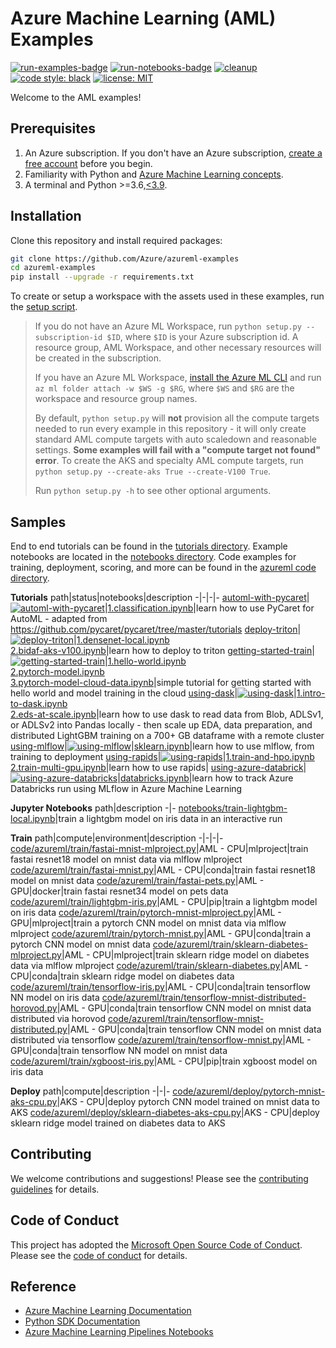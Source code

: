 # Azure Machine Learning (AML) Examples

[![run-examples-badge](https://github.com/Azure/azureml-examples/workflows/run-examples/badge.svg)](https://github.com/Azure/azureml-examples/actions?query=workflow%3Arun-examples)
[![run-notebooks-badge](https://github.com/Azure/azureml-examples/workflows/run-notebooks/badge.svg)](https://github.com/Azure/azureml-examples/actions?query=workflow%3Arun-notebooks)
[![cleanup](https://github.com/Azure/azureml-examples/workflows/cleanup/badge.svg)](https://github.com/Azure/azureml-examples/actions?query=workflow%3Acleanup)
[![code style: black](https://img.shields.io/badge/code%20style-black-000000.svg)](https://github.com/psf/black)
[![license: MIT](https://img.shields.io/badge/License-MIT-purple.svg)](LICENSE)

Welcome to the AML examples!

## Prerequisites

1. An Azure subscription. If you don't have an Azure subscription, [create a free account](https://aka.ms/AMLFree) before you begin.
2. Familiarity with Python and [Azure Machine Learning concepts](https://docs.microsoft.com/en-us/azure/machine-learning/concept-azure-machine-learning-architecture).
3. A terminal and Python >=3.6,[\<3.9](https://pypi.org/project/azureml-core).

## Installation

Clone this repository and install required packages:

```sh
git clone https://github.com/Azure/azureml-examples
cd azureml-examples
pip install --upgrade -r requirements.txt
```

To create or setup a workspace with the assets used in these examples, run the [setup script](setup.py).

> If you do not have an Azure ML Workspace, run `python setup.py --subscription-id $ID`, where `$ID` is your Azure subscription id. A resource group, AML Workspace, and other necessary resources will be created in the subscription. 
>
> If you have an Azure ML Workspace, [install the Azure ML CLI](https://docs.microsoft.com/azure/machine-learning/reference-azure-machine-learning-cli) and run `az ml folder attach -w $WS -g $RG`, where `$WS` and `$RG` are the workspace and resource group names.
>
> By default, `python setup.py` will **not** provision all the compute targets needed to run every example in this repository - it will only create standard AML compute targets with auto scaledown and reasonable settings. **Some examples will fail with a "compute target not found" error**. To create the AKS and specialty AML compute targets, run `python setup.py --create-aks True --create-V100 True`.
>
> Run `python setup.py -h` to see other optional arguments.

## Samples

End to end tutorials can be found in the [tutorials directory](tutorials). Example notebooks are located in the [notebooks directory](notebooks). Code examples for training, deployment, scoring, and more can be found in the [azureml code directory](code/azureml).

**Tutorials**
path|status|notebooks|description
-|-|-|-
[automl-with-pycaret](tutorials/automl-with-pycaret)|[![automl-with-pycaret](https://github.com/Azure/azureml-examples/workflows/run-tutorial-awp/badge.svg)](https://github.com/Azure/azureml-examples/actions?query=workflow%3Arun-tutorial-awp)|[1.classification.ipynb](tutorials/automl-with-pycaret/1.classification.ipynb)|learn how to use PyCaret for AutoML - adapted from https://github.com/pycaret/pycaret/tree/master/tutorials
[deploy-triton](tutorials/deploy-triton)|[![deploy-triton](https://github.com/Azure/azureml-examples/workflows/run-tutorial-dt/badge.svg)](https://github.com/Azure/azureml-examples/actions?query=workflow%3Arun-tutorial-dt)|[1.densenet-local.ipynb](tutorials/deploy-triton/1.densenet-local.ipynb)<br>[2.bidaf-aks-v100.ipynb](tutorials/deploy-triton/2.bidaf-aks-v100.ipynb)|learn how to deploy to triton
[getting-started-train](tutorials/getting-started-train)|[![getting-started-train](https://github.com/Azure/azureml-examples/workflows/run-tutorial-gst/badge.svg)](https://github.com/Azure/azureml-examples/actions?query=workflow%3Arun-tutorial-gst)|[1.hello-world.ipynb](tutorials/getting-started-train/1.hello-world.ipynb)<br>[2.pytorch-model.ipynb](tutorials/getting-started-train/2.pytorch-model.ipynb)<br>[3.pytorch-model-cloud-data.ipynb](tutorials/getting-started-train/3.pytorch-model-cloud-data.ipynb)|simple tutorial for getting started with hello world and model training in the cloud
[using-dask](tutorials/using-dask)|[![using-dask](https://github.com/Azure/azureml-examples/workflows/run-tutorial-ud/badge.svg)](https://github.com/Azure/azureml-examples/actions?query=workflow%3Arun-tutorial-ud)|[1.intro-to-dask.ipynb](tutorials/using-dask/1.intro-to-dask.ipynb)<br>[2.eds-at-scale.ipynb](tutorials/using-dask/2.eds-at-scale.ipynb)|learn how to use dask to read data from Blob, ADLSv1, or ADLSv2 into Pandas locally - then scale up EDA, data preparation, and distributed LightGBM training on a 700+ GB dataframe with a remote cluster
[using-mlflow](tutorials/using-mlflow)|[![using-mlflow](https://github.com/Azure/azureml-examples/workflows/run-tutorial-um/badge.svg)](https://github.com/Azure/azureml-examples/actions?query=workflow%3Arun-tutorial-um)|[sklearn.ipynb](tutorials/using-mlflow/sklearn.ipynb)|learn how to use mlflow, from training to deployment
[using-rapids](tutorials/using-rapids)|[![using-rapids](https://github.com/Azure/azureml-examples/workflows/run-tutorial-ur/badge.svg)](https://github.com/Azure/azureml-examples/actions?query=workflow%3Arun-tutorial-ur)|[1.train-and-hpo.ipynb](tutorials/using-rapids/1.train-and-hpo.ipynb)<br>[2.train-multi-gpu.ipynb](tutorials/using-rapids/2.train-multi-gpu.ipynb)|learn how to use rapids|
[using-azure-databrick](tutorials/using-azure-databricks)|[![using-azure-databricks](https://github.com/Azure/azureml-examples/workflows/run-tutorial-um/badge.svg)](https://github.com/Azure/azureml-examples/actions?query=workflow%3Arun-tutorial-um)|[databricks.ipynb](tutorials/using-azure-databricks/databricks.ipynb)|learn how to track Azure Databricks run using MLflow in Azure Machine Learning

**Jupyter Notebooks**
path|description
-|-
[notebooks/train-lightgbm-local.ipynb](notebooks/train-lightgbm-local.ipynb)|train a lightgbm model on iris data in an interactive run

**Train**
path|compute|environment|description
-|-|-|-
[code/azureml/train/fastai-mnist-mlproject.py](code/azureml/train/fastai-mnist-mlproject.py)|AML - CPU|mlproject|train fastai resnet18 model on mnist data via mlflow mlproject
[code/azureml/train/fastai-mnist.py](code/azureml/train/fastai-mnist.py)|AML - CPU|conda|train fastai resnet18 model on mnist data
[code/azureml/train/fastai-pets.py](code/azureml/train/fastai-pets.py)|AML - GPU|docker|train fastai resnet34 model on pets data
[code/azureml/train/lightgbm-iris.py](code/azureml/train/lightgbm-iris.py)|AML - CPU|pip|train a lightgbm model on iris data
[code/azureml/train/pytorch-mnist-mlproject.py](code/azureml/train/pytorch-mnist-mlproject.py)|AML - GPU|mlproject|train a pytorch CNN model on mnist data via mlflow mlproject
[code/azureml/train/pytorch-mnist.py](code/azureml/train/pytorch-mnist.py)|AML - GPU|conda|train a pytorch CNN model on mnist data
[code/azureml/train/sklearn-diabetes-mlproject.py](code/azureml/train/sklearn-diabetes-mlproject.py)|AML - CPU|mlproject|train sklearn ridge model on diabetes data via mlflow mlproject
[code/azureml/train/sklearn-diabetes.py](code/azureml/train/sklearn-diabetes.py)|AML - CPU|conda|train sklearn ridge model on diabetes data
[code/azureml/train/tensorflow-iris.py](code/azureml/train/tensorflow-iris.py)|AML - CPU|conda|train tensorflow NN model on iris data
[code/azureml/train/tensorflow-mnist-distributed-horovod.py](code/azureml/train/tensorflow-mnist-distributed-horovod.py)|AML - GPU|conda|train tensorflow CNN model on mnist data distributed via horovod
[code/azureml/train/tensorflow-mnist-distributed.py](code/azureml/train/tensorflow-mnist-distributed.py)|AML - GPU|conda|train tensorflow CNN model on mnist data distributed via tensorflow
[code/azureml/train/tensorflow-mnist.py](code/azureml/train/tensorflow-mnist.py)|AML - GPU|conda|train tensorflow NN model on mnist data
[code/azureml/train/xgboost-iris.py](code/azureml/train/xgboost-iris.py)|AML - CPU|pip|train xgboost model on iris data

**Deploy**
path|compute|description
-|-|-
[code/azureml/deploy/pytorch-mnist-aks-cpu.py](code/azureml/deploy/pytorch-mnist-aks-cpu.py)|AKS - CPU|deploy pytorch CNN model trained on mnist data to AKS
[code/azureml/deploy/sklearn-diabetes-aks-cpu.py](code/azureml/deploy/sklearn-diabetes-aks-cpu.py)|AKS - CPU|deploy sklearn ridge model trained on diabetes data to AKS

## Contributing

We welcome contributions and suggestions! Please see the [contributing guidelines](CONTRIBUTING.md) for details.

## Code of Conduct 

This project has adopted the [Microsoft Open Source Code of Conduct](https://opensource.microsoft.com/codeofconduct/). Please see the [code of conduct](CODE_OF_CONDUCT.md) for details. 

## Reference

- [Azure Machine Learning Documentation](https://docs.microsoft.com/azure/machine-learning)
- [Python SDK Documentation](https://docs.microsoft.com/python/api/overview/azure/ml/?view=azure-ml-py)
- [Azure Machine Learning Pipelines Notebooks](https://github.com/Azure/MachineLearningNotebooks/tree/master/how-to-use-azureml/machine-learning-pipelines)